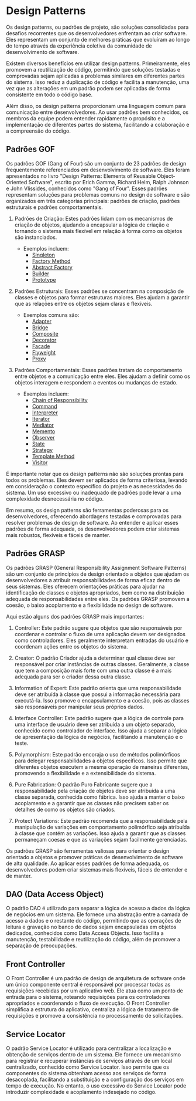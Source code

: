 # Design Patterns

Os design patterns, ou padrões de projeto, são soluções consolidadas para desafios recorrentes que os desenvolvedores enfrentam ao criar software. Eles representam um conjunto de melhores práticas que evoluíram ao longo do tempo através da experiência coletiva da comunidade de desenvolvimento de software.

Existem diversos benefícios em utilizar design patterns. Primeiramente, eles promovem a reutilização de código, permitindo que soluções testadas e comprovadas sejam aplicadas a problemas similares em diferentes partes do sistema. Isso reduz a duplicação de código e facilita a manutenção, uma vez que as alterações em um padrão podem ser aplicadas de forma consistente em todo o código base.

Além disso, os design patterns proporcionam uma linguagem comum para comunicação entre desenvolvedores. Ao usar padrões bem conhecidos, os membros da equipe podem entender rapidamente o propósito e a implementação de diferentes partes do sistema, facilitando a colaboração e a compreensão do código.

## Padrões GOF

Os padrões GOF (Gang of Four) são um conjunto de 23 padrões de design frequentemente referenciados em desenvolvimento de software. Eles foram apresentados no livro "Design Patterns: Elements of Reusable Object-Oriented Software", escrito por Erich Gamma, Richard Helm, Ralph Johnson e John Vlissides, conhecidos como "Gang of Four". Esses padrões representam soluções para problemas comuns no design de software e são organizados em três categorias principais: padrões de criação, padrões estruturais e padrões comportamentais.

1. Padrões de Criação: Estes padrões lidam com os mecanismos de criação de objetos, ajudando a encapsular a lógica de criação e tornando o sistema mais flexível em relação à forma como os objetos são instanciados.
   - Exemplos incluem:
      - [Singleton](/singleton.js)
      - [Factory Method](/factory.js)
      - [Abstract Factory](/abstractFactory.js)
      - [Builder](/builder.js)
      - [Prototype](/prototype.js)

2. Padrões Estruturais: Esses padrões se concentram na composição de classes e objetos para formar estruturas maiores. Eles ajudam a garantir que as relações entre os objetos sejam claras e flexíveis.
   - Exemplos comuns são:
      - [Adapter](/adapter.js)
      - [Bridge](/bridge.js)
      - [Composite](/composite.js)
      - [Decorator](/decorator.js)
      - [Facade](/facade.js)
      - [Flyweight](/flyweight.js)
      - [Proxy](/proxy.js)
  
3. Padrões Comportamentais: Esses padrões tratam do comportamento entre objetos e a comunicação entre eles. Eles ajudam a definir como os objetos interagem e respondem a eventos ou mudanças de estado.
   - Exemplos incluem:
      - [Chain of Responsibility](/chainsOfResponsability.js)
      - [Command](/command.js)
      - [Interpreter](/interpreter.js)
      - [Iterator](/iterator.js)
      - [Mediator](/mediator.js)
      - [Memento](/memento.js)
      - [Observer](/observer.js)
      - [State](/state.js)
      - [Strategy](/strategy.js)
      - [Template Method](/templateMethod.js)
      - [Visitor](/visitor.js)

É importante notar que os design patterns não são soluções prontas para todos os problemas. Eles devem ser aplicados de forma criteriosa, levando em consideração o contexto específico do projeto e as necessidades do sistema. Um uso excessivo ou inadequado de padrões pode levar a uma complexidade desnecessária no código.

Em resumo, os design patterns são ferramentas poderosas para os desenvolvedores, oferecendo abordagens testadas e comprovadas para resolver problemas de design de software. Ao entender e aplicar esses padrões de forma adequada, os desenvolvedores podem criar sistemas mais robustos, flexíveis e fáceis de manter.

## Padrões GRASP

Os padrões GRASP (General Responsibility Assignment Software Patterns) são um conjunto de princípios de design orientado a objetos que ajudam os desenvolvedores a atribuir responsabilidades de forma eficaz dentro de seus sistemas. Eles oferecem orientações práticas para ajudar na identificação de classes e objetos apropriados, bem como na distribuição adequada de responsabilidades entre eles. Os padrões GRASP promovem a coesão, o baixo acoplamento e a flexibilidade no design de software.

Aqui estão alguns dos padrões GRASP mais importantes:

1. Controller: Este padrão sugere que objetos que são responsáveis por coordenar e controlar o fluxo de uma aplicação devem ser designados como controladores. Eles geralmente interpretam entradas do usuário e coordenam ações entre os objetos do sistema.

2. Creator: O padrão Criador ajuda a determinar qual classe deve ser responsável por criar instâncias de outras classes. Geralmente, a classe que tem a composição mais forte com uma outra classe é a mais adequada para ser o criador dessa outra classe.

3. Information of Expert: Este padrão orienta que uma responsabilidade deve ser atribuída à classe que possui a informação necessária para executá-la. Isso promove o encapsulamento e a coesão, pois as classes são responsáveis por manipular seus próprios dados.

4. Interface Controller: Este padrão sugere que a lógica de controle para uma interface de usuário deve ser atribuída a um objeto separado, conhecido como controlador de interface. Isso ajuda a separar a lógica de apresentação da lógica de negócios, facilitando a manutenção e o teste.

5. Polymorphism: Este padrão encoraja o uso de métodos polimórficos para delegar responsabilidades a objetos específicos. Isso permite que diferentes objetos executem a mesma operação de maneiras diferentes, promovendo a flexibilidade e a extensibilidade do sistema.

6. Pure Fabrication: O padrão Puro Fabricante sugere que a responsabilidade pela criação de objetos deve ser atribuída a uma classe separada, conhecida como fábrica. Isso ajuda a manter o baixo acoplamento e a garantir que as classes não precisem saber os detalhes de como os objetos são criados.

7. Protect Variations: Este padrão recomenda que a responsabilidade pela manipulação de variações em comportamento polimórfico seja atribuída à classe que contém as variações. Isso ajuda a garantir que as classes permaneçam coesas e que as variações sejam facilmente gerenciadas.

Os padrões GRASP são ferramentas valiosas para orientar o design orientado a objetos e promover práticas de desenvolvimento de software de alta qualidade. Ao aplicar esses padrões de forma adequada, os desenvolvedores podem criar sistemas mais flexíveis, fáceis de entender e de manter.

## DAO (Data Access Object)

O padrão DAO é utilizado para separar a lógica de acesso a dados da lógica de negócios em um sistema. Ele fornece uma abstração entre a camada de acesso a dados e o restante do código, permitindo que as operações de leitura e gravação no banco de dados sejam encapsuladas em objetos dedicados, conhecidos como Data Access Objects. Isso facilita a manutenção, testabilidade e reutilização do código, além de promover a separação de preocupações.

## Front Controller

O Front Controller é um padrão de design de arquitetura de software onde um único componente central é responsável por processar todas as requisições recebidas por um aplicativo web. Ele atua como um ponto de entrada para o sistema, roteando requisições para os controladores apropriados e coordenando o fluxo de execução. O Front Controller simplifica a estrutura do aplicativo, centraliza a lógica de tratamento de requisições e promove a consistência no processamento de solicitações.

## Service Locator

O padrão Service Locator é utilizado para centralizar a localização e obtenção de serviços dentro de um sistema. Ele fornece um mecanismo para registrar e recuperar instâncias de serviços através de um local centralizado, conhecido como Service Locator. Isso permite que os componentes do sistema obtenham acesso aos serviços de forma desacoplada, facilitando a substituição e a configuração dos serviços em tempo de execução. No entanto, o uso excessivo do Service Locator pode introduzir complexidade e acoplamento indesejado no código.

